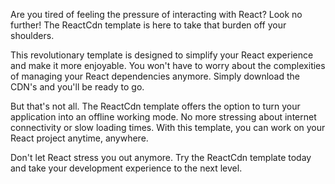 

Are you tired of feeling the pressure of interacting with React? Look no further! The ReactCdn template is here to take that burden off your shoulders.

This revolutionary template is designed to simplify your React experience and make it more enjoyable. You won't have to worry about the complexities of managing your React dependencies anymore. Simply download the CDN's and you'll be ready to go.

But that's not all. The ReactCdn template offers the option to turn your application into an offline working mode. No more stressing about internet connectivity or slow loading times. With this template, you can work on your React project anytime, anywhere.

Don't let React stress you out anymore. Try the ReactCdn template today and take your development experience to the next level.